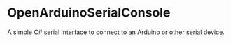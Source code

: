 # OpenArduinoSerialConsole
A simple C# serial interface to connect to an Arduino or other serial device.
